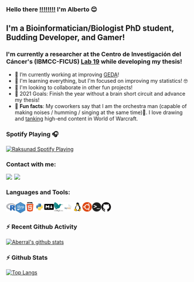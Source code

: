 ### Hello there [!!!!!!!!][meme] I'm Alberto :blush:

## I'm a Bioinformatician/Biologist PhD student, Budding Developer, and Gamer!
### I'm currently a researcher at the Centro de Investigación del Cáncer's (IBMCC-FICUS) [Lab 19][labo] while developing my thesis!

- :microscope: I’m currently working at improving [GEDA][GEDA]!
- :seedling: I'm learning everything, but I'm focused on improving my statistics! :nerd_face: 
- :duck: I'm looking to collaborate in other fun projects!
- :rocket: 2021 Goals: Finish the year without a brain short circuit and advance my thesis!
- :full_moon_with_face: **Fun facts**: My coworkers say that I am the orchestra man (capable of making noises / humming / singing at the same time):eyes:.    I love drawing and [tanking][NYSA] high-end content in World of Warcraft.

### Spotify Playing 🎧

[<img src="https://spotify-now-playing.aberral.vercel.app/api/spotify-playing" alt="Raksunad Spotify Playing" width="350" />](https://open.spotify.com/user/ttgdon69w23p95plinf7qc6qd)

### Contact with me:

[<img align="left" width="22px" src="https://cdn.jsdelivr.net/npm/simple-icons@v3/icons/gmail.svg" />][mail]
[<img align="left" width="22px" src="https://cdn.jsdelivr.net/npm/simple-icons@v3/icons/linkedin.svg" />][linkedin]


<br/>

### Languages and Tools:
<img align="left" alt="R" width="26px" src="https://raw.githubusercontent.com/github/explore/80688e429a7d4ef2fca1e82350fe8e3517d3494d/topics/r/r.png"/>

<img align="left" alt="Shiny" width="26px" src="https://raw.githubusercontent.com/rstudio/shiny/master/man/figures/logo.png"/>

<img align="left" alt="HTML" width="26px" src="https://raw.githubusercontent.com/github/explore/80688e429a7d4ef2fca1e82350fe8e3517d3494d/topics/html/html.png"/>

<img align="left" alt="Python" width="26px" src="https://raw.githubusercontent.com/github/explore/80688e429a7d4ef2fca1e82350fe8e3517d3494d/topics/python/python.png"/>

<img align="left" alt="MD" width="26px" src="https://raw.githubusercontent.com/github/explore/80688e429a7d4ef2fca1e82350fe8e3517d3494d/topics/markdown/markdown.png"/>

<img align="left" alt="LATEX" width="26px" src="https://raw.githubusercontent.com/github/explore/80688e429a7d4ef2fca1e82350fe8e3517d3494d/topics/latex/latex.png"/>

<img align="left" alt="MySQL" width="26px" src="https://raw.githubusercontent.com/github/explore/80688e429a7d4ef2fca1e82350fe8e3517d3494d/topics/mysql/mysql.png"/>

<img align="left" alt="linux" width="26px" src="https://raw.githubusercontent.com/github/explore/80688e429a7d4ef2fca1e82350fe8e3517d3494d/topics/linux/linux.png"/>

<img align="left" alt="ubuntu" width="26px" src="https://raw.githubusercontent.com/github/explore/80688e429a7d4ef2fca1e82350fe8e3517d3494d/topics/ubuntu/ubuntu.png"/>

<img align="left" alt="Terminal" width="26px" src="https://raw.githubusercontent.com/github/explore/80688e429a7d4ef2fca1e82350fe8e3517d3494d/topics/terminal/terminal.png"/>

<img align="left" alt="GitHub" width="26px" src="https://raw.githubusercontent.com/github/explore/78df643247d429f6cc873026c0622819ad797942/topics/github/github.png"/>
<br />
<br />

<!-- ### :zap: Starred Github Repositories
 ![Customized Card](https://github-readme-stats.vercel.app/api/pin?username=aberral&repo=utilities&title_color=fff&icon_color=f9f9f9&text_color=9f9f9f&bg_color=151515)
-->

### :zap: Recent Github Activity
[![Aberral's github stats](https://github-readme-stats.aberral.vercel.app/api?username=aberral&show_icons=true&theme=radical)](https://github.com/aberral/github-readme-stats)

### :zap: Github Stats
[![Top Langs](https://github-readme-stats.aberral.vercel.app/api/top-langs/?username=aberral)](https://github.com/aberral/github-readme-stats)

  
[meme]: https://raw.githubusercontent.com/aberral/aberral/master/general.png
[GEDA]: http://cicblade.dep.usal.es/GEDA/
[NYSA]: https://worldofwarcraft.com/es-es/character/eu/zuljin/nysadra
[mail]: mailto:aberralgonzalez@usal.es
[linkedin]: https://www.linkedin.com/in/aberralgonzalez/
[labo]: http://bioinfow.dep.usal.es/
